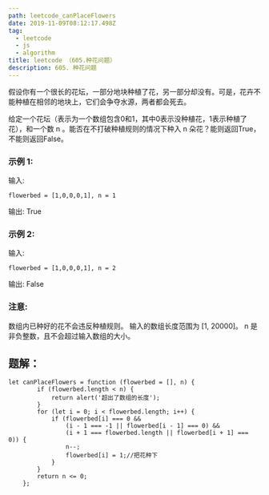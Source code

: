 ```yaml
---
path: leetcode_canPlaceFlowers
date: 2019-11-09T08:12:17.498Z
tag:
  - leetcode
  - js
  - algorithm
title: leetcode （605.种花问题）
description: 605. 种花问题
---
```

假设你有一个很长的花坛，一部分地块种植了花，另一部分却没有。可是，花卉不能种植在相邻的地块上，它们会争夺水源，两者都会死去。

给定一个花坛（表示为一个数组包含0和1，其中0表示没种植花，1表示种植了花），和一个数 n 。能否在不打破种植规则的情况下种入 n 朵花？能则返回True，不能则返回False。

### 示例 1:

输入: 
```
flowerbed = [1,0,0,0,1], n = 1
```
输出: True

### 示例 2:

输入: 
```
flowerbed = [1,0,0,0,1], n = 2
```
输出: False

### 注意:

数组内已种好的花不会违反种植规则。
输入的数组长度范围为 [1, 20000]。
n 是非负整数，且不会超过输入数组的大小。


## 题解：
```	
let canPlaceFlowers = function (flowerbed = [], n) {
		if (flowerbed.length < n) {
			return alert('超出了数组的长度');
		}
		for (let i = 0; i < flowerbed.length; i++) {
			if (flowerbed[i] === 0 &&
				(i - 1 === -1 || flowerbed[i - 1] === 0) &&
				(i + 1 === flowerbed.length || flowerbed[i + 1] === 0)) {
				n--;
				flowerbed[i] = 1;//把花种下
			}
		}
		return n <= 0;
	};
```
